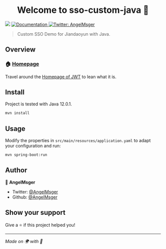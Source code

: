 <h1 align="center">Welcome to sso-custom-java 👋</h1>
<p>
  <img src="https://img.shields.io/badge/version-1.0.0-blue.svg?cacheSeconds=2592000" />
  <a href="https://hc.jiandaoyun.com">
    <img alt="Documentation" src="https://img.shields.io/badge/documentation-yes-brightgreen.svg" target="_blank" />
  </a>
  <a href="https://twitter.com/AngelMsger">
    <img alt="Twitter: AngelMsger" src="https://img.shields.io/twitter/follow/AngelMsger.svg?style=social" target="_blank" />
  </a>
</p>

> Custom SSO Demo for Jiandaoyun with Java.

## Overview

### 🏠 [Homepage](https://www.jiandaoyun.com)

Travel around the [Homepage of JWT](https://jwt.io/) to lean what it is.

## Install

Project is tested with Java 12.0.1.

```sh
mvn install
```

## Usage

Modify the properties in `src/main/resources/application.yaml` to adapt your configuration and run:

```sh
mvn spring-boot:run
```

## Author

👤 **AngelMsger**

* Twitter: [@AngelMsger](https://twitter.com/AngelMsger)
* Github: [@AngelMsger](https://github.com/AngelMsger)

## Show your support

Give a ⭐️ if this project helped you!

***
_Made on 🌍 with 💓_
